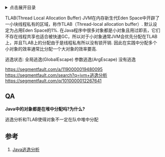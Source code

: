<details>
<summary>点击展开目录</summary>
<!-- TOC -->

- [QA](#qa)
- [参考](#参考)

<!-- /TOC -->
</details>

TLAB(Thread Local Allocation Buffer)
JVM在内存新生代Eden Space中开辟了一小块线程私有的区域，称作TLAB（Thread-local allocation buffer）. 默认设定为占用Eden Space的1%. 在Java程序中很多对象都是小对象且用过即丢，它们不存在线程共享也适合被快速GC，所以对于小对象通常JVM会优先分配在TLAB上，并且TLAB上的分配由于是线程私有所以没有锁开销. 因此在实践中分配多个小对象的效率通常比分配一个大对象的效率要高.

逃逸状态:
全局逃逸(GlobalEscape)
参数逃逸(ArgEscape)
没有逃逸

https://segmentfault.com/a/1190000019480095
https://segmentfault.com/search?q=jvm+逃逸分析
https://segmentfault.com/q/1010000012267641

## QA

**Java中的对象都是在堆中分配吗?为什么?**

逃逸分析和TLAB使得对象不一定在队中堆中分配


## 参考

1. [Java逃逸分析](https://segmentfault.com/a/1190000019480095)


